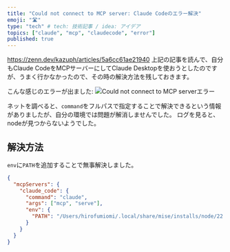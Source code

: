 ```yaml
---
title: "Could not connect to MCP server: Claude Codeのエラー解決"
emoji: "🛣️"
type: "tech" # tech: 技術記事 / idea: アイデア
topics: ["claude", "mcp", "claudecode", "error"]
published: true
---
```


https://zenn.dev/kazuph/articles/5a6cc61ae21940
上記の記事を読んで、自分もClaude CodeをMCPサーバーにしてClaude Desktopを使おうとしたのですが、うまく行かなかったので、その時の解決方法を残しておきます。


こんな感じのエラーが出ました:
![Could not connect to MCP serverエラー](https://storage.googleapis.com/zenn-user-upload/be9ed2a66222-20250327.png)

ネットを調べると、`command`をフルパスで指定することで解決できるという情報がありましたが、自分の環境では問題が解消しませんでした。
ログを見ると、nodeが見つからないようでした。

## 解決方法

`env`に`PATH`を追加することで無事解決しました。

```json
{
  "mcpServers": {
    "claude_code": {
      "command": "claude",
      "args": ["mcp", "serve"],
      "env": {
        "PATH": "/Users/hirofumiomi/.local/share/mise/installs/node/22.13.1/bin:${PATH}"
      }
    }
  }
}
```

